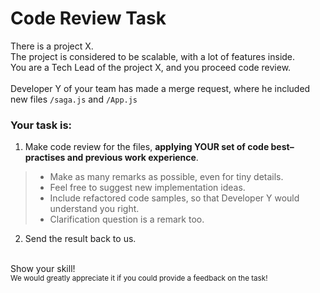 # Code Review Task
There is a project X.
<br/>
The project is considered to be scalable, with a lot of features inside.
<br/>
You are a Tech Lead of the project X, and you proceed code review.
<br/>
<br/>
Developer Y of your team has made a merge request, where he included new files `/saga.js` and `/App.js`

### Your task is:
1. Make code review for the files,  **applying YOUR set of code best–practises and previous work experience**.<br/>
>- Make as many remarks as possible, even for tiny details.
>- Feel free to suggest new implementation ideas.
>- Include refactored code samples, so that Developer Y would understand you right.
>- Clarification question is a remark too.
2. Send the result back to us.

<br/>
Show your skill!
<br/>
<sub>We would greatly appreciate it if you could provide a feedback on the task!</sub>
